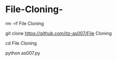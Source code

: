 # File-Cloning-


rm -rf File Cloning 

git clone https://github.com/itz-as007/File Cloning

cd File Cloning 

python as007.py

